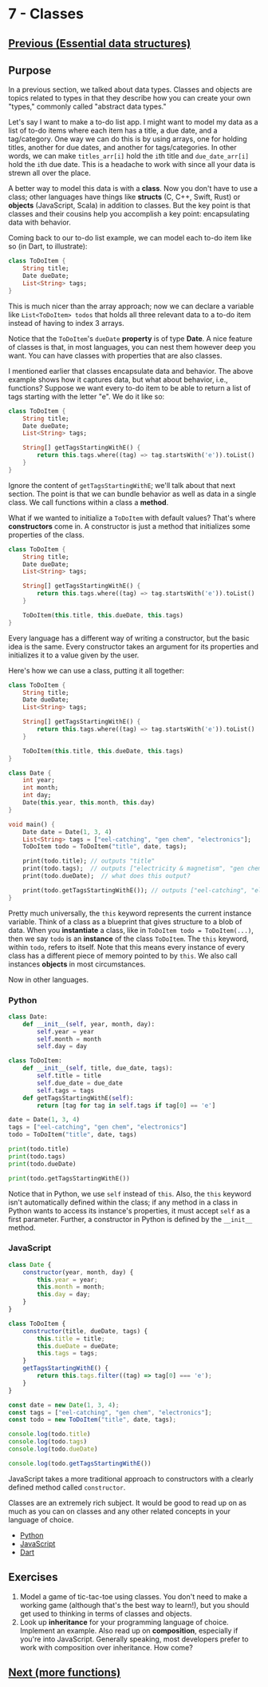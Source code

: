 # 7 - Classes

## [Previous (Essential data structures)](./ds)

## Purpose

In a previous section, we talked about data types. Classes and objects are topics related to types in that they describe how you can create your own "types," commonly called "abstract data types."

Let's say I want to make a to-do list app. I might want to model my data as a list of to-do items where each item has a title, a due date, and a tag/category. One way we can do this is by using arrays, one for holding titles, another for due dates, and another for tags/categories. In other words, we can make `titles_arr[i]` hold the `i`th title and `due_date_arr[i]` hold the `i`th due date. This is a headache to work with since all your data is strewn all over the place.

A better way to model this data is with a **class**. Now you don't have to use a class; other languages have things like **structs** (C, C++, Swift, Rust) or **objects** (JavaScript, Scala) in addition to classes. But the key point is that classes and their cousins help you accomplish a key point: encapsulating data with behavior.

Coming back to our to-do list example, we can model each to-do item like so (in Dart, to illustrate):

```dart
class ToDoItem {
    String title;
    Date dueDate;
    List<String> tags;
}
```

This is much nicer than the array approach; now we can declare a variable like `List<ToDoItem> todos` that holds all three relevant data to a to-do item instead of having to index 3 arrays.

Notice that the `ToDoItem`'s `dueDate` **property** is of type **Date**. A nice feature of classes is that, in most languages, you can nest them however deep you want. You can have classes with properties that are also classes.

I mentioned earlier that classes encapsulate data and behavior. The above example shows how it captures data, but what about behavior, i.e., functions? Suppose we want every to-do item to be able to return a list of tags starting with the letter "e". We do it like so:

```dart
class ToDoItem {
    String title;
    Date dueDate;
    List<String> tags;

    String[] getTagsStartingWithE() {
        return this.tags.where((tag) => tag.startsWith('e')).toList()
    }
}
```

Ignore the content of `getTagsStartingWithE`; we'll talk about that next section. The point is that we can bundle behavior as well as data in a single class. We call functions within a class a **method**.

What if we wanted to initialize a `ToDoItem` with default values? That's where **constructors** come in. A constructor is just a method that initializes some properties of the class.

```dart
class ToDoItem {
    String title;
    Date dueDate;
    List<String> tags;

    String[] getTagsStartingWithE() {
        return this.tags.where((tag) => tag.startsWith('e')).toList()
    }

    ToDoItem(this.title, this.dueDate, this.tags)
}
```

Every language has a different way of writing a constructor, but the basic idea is the same. Every constructor takes an argument for its properties and initializes it to a value given by the user.

Here's how we can use a class, putting it all together:

```dart
class ToDoItem {
    String title;
    Date dueDate;
    List<String> tags;

    String[] getTagsStartingWithE() {
        return this.tags.where((tag) => tag.startsWith('e')).toList()
    }

    ToDoItem(this.title, this.dueDate, this.tags)
}

class Date {
    int year;
    int month;
    int day;
    Date(this.year, this.month, this.day)
}

void main() {
    Date date = Date(1, 3, 4)
    List<String> tags = ["eel-catching", "gen chem", "electronics"];
    ToDoItem todo = ToDoItem("title", date, tags);

    print(todo.title); // outputs "title"
    print(todo.tags);  // outputs ["electricity & magnetism", "gen chem", "electronics"]
    print(todo.dueDate);  // what does this output?

    print(todo.getTagsStartingWithE()); // outputs ["eel-catching", "electronics"
}
```

Pretty much universally, the `this` keyword represents the current instance variable. Think of a class as a blueprint that gives structure to a blob of data. When you **instantiate** a class, like in `ToDoItem todo = ToDoItem(...)`, then we say `todo` is an **instance** of the class `ToDoItem`. The `this` keyword, within `todo`, refers to itself. Note that this means every instance of every class has a different piece of memory pointed to by `this`. We also call instances **objects** in most circumstances.

Now in other languages.

### Python

```python
class Date:
    def __init__(self, year, month, day):
        self.year = year
        self.month = month
        self.day = day

class ToDoItem:
    def __init__(self, title, due_date, tags):
        self.title = title
        self.due_date = due_date
        self.tags = tags
    def getTagsStartingWithE(self):
        return [tag for tag in self.tags if tag[0] == 'e']

date = Date(1, 3, 4)
tags = ["eel-catching", "gen chem", "electronics"]
todo = ToDoItem("title", date, tags)

print(todo.title)
print(todo.tags)
print(todo.dueDate)

print(todo.getTagsStartingWithE())
```

Notice that in Python, we use `self` instead of `this`. Also, the `this` keyword isn't automatically defined within the class; if any method in a class in Python wants to access its instance's properties, it must accept `self` as a first parameter. Further, a constructor in Python is defined by the `__init__` method.

### JavaScript

```js
class Date {
    constructor(year, month, day) {
        this.year = year;
        this.month = month;
        this.day = day;
    }
}

class ToDoItem {
    constructor(title, dueDate, tags) {
        this.title = title;
        this.dueDate = dueDate;
        this.tags = tags;
    }
    getTagsStartingWithE() {
        return this.tags.filter((tag) => tag[0] === 'e');
    }
}

const date = new Date(1, 3, 4);
const tags = ["eel-catching", "gen chem", "electronics"];
const todo = new ToDoItem("title", date, tags);

console.log(todo.title)
console.log(todo.tags)
console.log(todo.dueDate)

console.log(todo.getTagsStartingWithE())
```

JavaScript takes a more traditional approach to constructors with a clearly defined method called `constructor`.

Classes are an extremely rich subject. It would be good to read up on as much as you can on classes and any other related concepts in your language of choice.

- [Python](https://docs.python.org/3/tutorial/classes.html)
- [JavaScript](https://developer.mozilla.org/en-US/docs/Web/JavaScript/Reference/Classes)
- [Dart](https://dart.dev/guides/language/language-tour#classes)

## Exercises

1. Model a game of tic-tac-toe using classes. You don't need to make a working game (although that's the best way to learn!), but you should get used to thinking in terms of classes and objects.
2. Look up **inheritance** for your programming language of choice. Implement an example. Also read up on **composition**, especially if you're into JavaScript. Generally speaking, most developers prefer to work with composition over inheritance. How come?

## [Next (more functions)](./more-functions.md)
